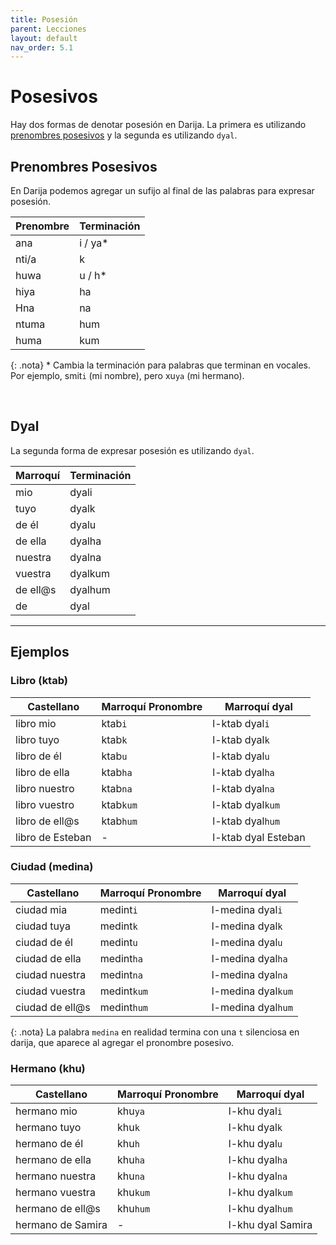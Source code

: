 ```yaml
---
title: Posesión
parent: Lecciones
layout: default
nav_order: 5.1
---
```


# Posesivos

Hay dos formas de denotar posesión en Darija. La primera es utilizando [prenombres posesivos](../vocabulario/pronombres#pronombres-posesivos) y la segunda es utilizando `dyal`.


## Prenombres Posesivos

En Darija podemos agregar un sufijo al final de las palabras para expresar posesión.

| Prenombre | Terminación |
|-----------|-------------|
| ana       | i / ya*     |
| nti/a     | k           |
| huwa      | u / h*      |
| hiya      | ha          |
| Hna       | na          |
| ntuma     | hum         |
| huma      | kum         |

{: .nota}
\* Cambia la terminación para palabras que terminan en vocales. Por ejemplo, smit`i` (mi nombre), pero xu`ya` (mi hermano).

<br/>

## Dyal

La segunda forma de expresar posesión es utilizando `dyal`.

| Marroquí     | Terminación    |
|--------------|----------------|
| mio          | dyali          |
| tuyo         | dyalk          |
| de él        | dyalu          |
| de ella      | dyalha         |
| nuestra      | dyalna         |
| vuestra      | dyalkum        |
| de ell@s     | dyalhum        |
| de <persona> | dyal <persona> |

---

## Ejemplos

### Libro (ktab)

| Castellano       | Marroquí Pronombre | Marroquí dyal       |
|------------------|--------------------|---------------------|
| libro mio        | ktab`i`            | l-ktab dyal`i`      |
| libro tuyo       | ktab`k`            | l-ktab dyal`k`      |
| libro de él      | ktab`u`            | l-ktab dyal`u`      |
| libro de ella    | ktab`ha`           | l-ktab dyal`ha`     |
| libro nuestro    | ktab`na`           | l-ktab dyal`na`     |
| libro vuestro    | ktab`kum`          | l-ktab dyal`kum`    |
| libro de ell@s   | ktab`hum`          | l-ktab dyal`hum`    |
| libro de Esteban | -                  | l-ktab dyal Esteban |

### Ciudad (medina)

| Castellano      | Marroquí Pronombre | Marroquí dyal      |
|-----------------|--------------------|--------------------|
| ciudad mia      | medint`i`          | l-medina dyal`i`   |
| ciudad tuya     | medint`k`          | l-medina dyal`k`   |
| ciudad de él    | medint`u`          | l-medina dyal`u`   |
| ciudad de ella  | medint`ha`         | l-medina dyal`ha`  |
| ciudad nuestra  | medint`na`         | l-medina dyal`na`  |
| ciudad vuestra  | medint`kum`        | l-medina dyal`kum` |
| ciudad de ell@s | medint`hum`        | l-medina dyal`hum` |

{: .nota}
La palabra `medina` en realidad termina con una `t` silenciosa en darija, que aparece al agregar el pronombre posesivo.

### Hermano (khu)

| Castellano        | Marroquí Pronombre | Marroquí dyal     |
|-------------------|--------------------|-------------------|
| hermano mio       | khu`ya`            | l-khu dyal`i`     |
| hermano tuyo      | khu`k`             | l-khu dyal`k`     |
| hermano de él     | khu`h`             | l-khu dyal`u`     |
| hermano de ella   | khu`ha`            | l-khu dyal`ha`    |
| hermano nuestra   | khu`na`            | l-khu dyal`na`    |
| hermano vuestra   | khu`kum`           | l-khu dyal`kum`   |
| hermano de ell@s  | khu`hum`           | l-khu dyal`hum`   |
| hermano de Samira | -                  | l-khu dyal Samira |